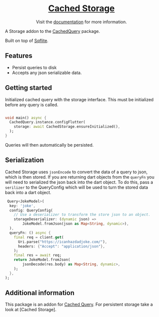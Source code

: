 <h1 align="center"><a  href="https://cachedquery.dev">Cached Storage</a></h1>

<p align="center">Visit the <a href="https://cachedquery.dev/">documentation</a> for more information.</p>

A Storage addon to the [CachedQuery](https://pub.dev/packages/cached_query) package.

Built on top of [Sqflite](https://pub.dev/packages/sqflite).

## Features

* Persist queries to disk
* Accepts any json serializable data.

## Getting started

Initialized cached query with the storage interface. This must be initialized before any query is called.

```dart

void main() async {
  CachedQuery.instance.configFlutter(
    storage: await CachedStorage.ensureInitialized(),
  );
}

```

Queries will then automatically be persisted.

## Serialization

Cached Storage uses `jsonEncode` to convert the data of a query to json, which is then stored. If you are returning 
dart objects from the `queryFn` you will need to serialized the json back into the dart object. To do this, pass a 
`serilizer` to the QueryConfig which will be used to turn the stored data back into a dart object.

```dart
 Query<JokeModel>(
  key: 'joke',
  config: QueryConfig(
    // Use a deserializer to transform the store json to an object.
    storageDeserializer: (dynamic json) =>
        JokeModel.fromJson(json as Map<String, dynamic>),
  ),
  queryFn: () async {
    final req = client.get(
      Uri.parse("https://icanhazdadjoke.com/"),
      headers: {"Accept": "application/json"},
    );
    final res = await req;
    return JokeModel.fromJson(
        jsonDecode(res.body) as Map<String, dynamic>,
    );
  },
);
```


## Additional information

This package is an addon for [Cached Query](https://pub.dev/packages/cached_query). For persistent storage take a look at
[Cached Storage].
